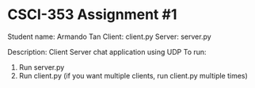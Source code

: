 # CSCI-353 Assignment #1
Student name: Armando Tan
Client: client.py
Server: server.py

Description: Client Server chat application using UDP
To run: 
1) Run server.py
2) Run client.py (if you want multiple clients, run client.py multiple times)